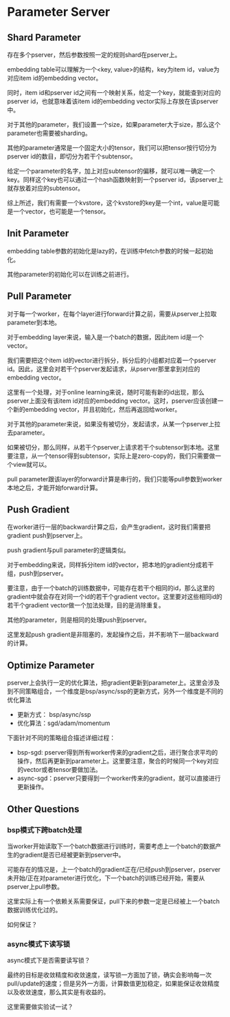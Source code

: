 # Parameter Server

## Shard Parameter

存在多个pserver，然后参数按照一定的规则shard在pserver上。

embedding table可以理解为一个<key, value>的结构，key为item id，value为对应item id的embedding vector。

同时，item id和pserver id之间有一个映射关系，给定一个key，就能查到对应的pserver id，也就意味着该item id的embedding vector实际上存放在该pserver中。

对于其他的parameter，我们设置一个size，如果parameter大于size，那么这个parameter也需要被sharding。

其他的parameter通常是一个固定大小的tensor，我们可以把tensor按行切分为pserver id的数目，即切分为若干个subtensor。

给定一个parameter的名字，加上对应subtensor的偏移，就可以唯一确定一个key。同样这个key也可以通过一个hash函数映射到一个pserver id，该pserver上就存放着对应的subtensor。

综上所述，我们有需要一个kvstore，这个kvstore的key是一个int，value是可能是一个vector，也可能是一个tensor。

## Init Parameter

embedding table参数的初始化是lazy的，在训练中fetch参数的时候一起初始化。

其他parameter的初始化可以在训练之前进行。

## Pull Parameter

对于每一个worker，在每个layer进行forward计算之前，需要从pserver上拉取parameter到本地。

对于embedding layer来说，输入是一个batch的数据，因此item id是一个vector。

我们需要把这个item id的vector进行拆分，拆分后的小组都对应着一个pserver id。因此，这里会对若干个pserver发起请求，从pserver那里拿到对应的embedding vector。

这里有一个处理，对于online learning来说，随时可能有新的id出现，那么pserver上面没有该item id对应的embedding vector。这时，pserver应该创建一个新的embedding vector，并且初始化，然后再返回给worker。

对于其他的parameter来说，如果没有被切分，发起请求，从某一个pserver上拉去parameter。

如果被切分，那么同样，从若干个pserver上请求若干个subtensor到本地。这里要注意，从一个tensor得到subtensor，实际上是zero-copy的，我们只需要做一个view就可以。

pull parameter跟该layer的forward计算是串行的，我们只能等pull参数到worker本地之后，才能开始forward计算。

## Push Gradient

在worker进行一层的backward计算之后，会产生gradient，这时我们需要把gradient push到pserver上。

push gradient与pull parameter的逻辑类似。

对于embedding来说，同样拆分item id的vector，把本地的gradient分成若干组，push到pserver。

要注意，由于一个batch的训练数据中，可能存在若干个相同的id，那么这里的gradient中就会存在对同一个id的若干个gradient vector。这里要对这些相同id的若干个gradient vector做一个加法处理，目的是消除重复。

其他的parameter，则是相同的处理push到pserver。

这里发起push gradient是非阻塞的，发起操作之后，并不影响下一层backward的计算。

## Optimize Parameter

pserver上会执行一定的优化算法，把gradient更新到parameter上。这里会涉及到不同策略组合，一个维度是bsp/async/ssp的更新方式，另外一个维度是不同的优化算法

- 更新方式： bsp/async/ssp
- 优化算法：sgd/adam/momentum

下面针对不同的策略组合描述详细过程：

- bsp-sgd: pserver得到所有worker传来的gradient之后，进行聚合求平均的操作，然后再更新到parameter上。这里要注意，聚合的时候同一个key对应的vector或者tensor要做加法。
- async-sgd：pserver只要得到一个worker传来的gradient，就可以直接进行更新操作。

## Other Questions

### bsp模式下跨batch处理

当worker开始读取下一个batch数据进行训练时，需要考虑上一个batch的数据产生的gradient是否已经被更新到pserver中。

可能存在的情况是，上一个batch的gradient正在/已经push到pserver，pserver未开始/正在对parameter进行优化，下一个batch的训练已经开始，需要从pserver上pull参数。

这里实际上有一个依赖关系需要保证，pull下来的参数一定是已经被上一个batch数据训练优化过的。

如何保证？

### async模式下读写锁

async模式下是否需要读写锁？

最终的目标是收敛精度和收敛速度，读写锁一方面加了锁，确实会影响每一次pull/update的速度；但是另外一方面，计算数值更加稳定，如果能保证收敛精度以及收敛速度，那么其实是有收益的。

这里需要做实验试一试？

